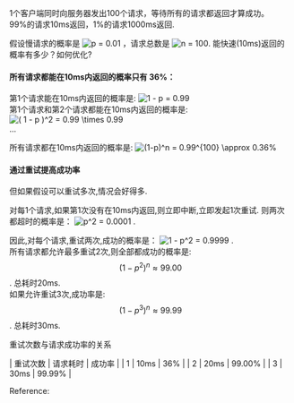 
1个客户端同时向服务器发出100个请求，等待所有的请求都返回才算成功。  
99%的请求10ms返回，1%的请求1000ms返回.

假设慢请求的概率是 <img src="https://www.zhihu.com/equation?tex=%20p%20%3D%200.01%20" alt=" p = 0.01 " class="ee_img tr_noresize" eeimg="1"> ，请求总数是 <img src="https://www.zhihu.com/equation?tex=%20n%20%3D%20100%20" alt=" n = 100 " class="ee_img tr_noresize" eeimg="1">.
能快速(10ms)返回的概率有多少？如何优化?

<!--more-->

#### 所有请求都能在10ms内返回的概率只有 36%：

第1个请求能在10ms内返回的概率是: <img src="https://www.zhihu.com/equation?tex=%201%20-%20p%20%3D%200.99%20" alt=" 1 - p = 0.99 " class="ee_img tr_noresize" eeimg="1">  
第1个请求和第2个请求都能在10ms内返回的概率是: <img src="https://www.zhihu.com/equation?tex=%20%28%201%20-%20p%20%29%5E2%20%3D%200.99%20%5Ctimes%200.99%20" alt=" ( 1 - p )^2 = 0.99 \times 0.99 " class="ee_img tr_noresize" eeimg="1">  
...

所有请求都在10ms内返回的概率是: <img src="https://www.zhihu.com/equation?tex=%20%281-p%29%5En%20%3D%200.99%5E%7B100%7D%20%5Capprox%200.36%25%20" alt=" (1-p)^n = 0.99^{100} \approx 0.36% " class="ee_img tr_noresize" eeimg="1">

#### 通过重试提高成功率

但如果假设可以重试多次,情况会好得多.

对每1个请求,如果第1次没有在10ms内返回,则立即中断,立即发起1次重试.
则两次都超时的概率是： <img src="https://www.zhihu.com/equation?tex=%20p%5E2%20%3D%200.0001%20" alt=" p^2 = 0.0001 " class="ee_img tr_noresize" eeimg="1"> .

因此,对每个请求,重试两次,成功的概率是： <img src="https://www.zhihu.com/equation?tex=%201%20-%20p%5E2%20%3D%200.9999%20" alt=" 1 - p^2 = 0.9999 " class="ee_img tr_noresize" eeimg="1"> .  
所有请求都允许最多重试2次,则全部都成功的概率是: $$ (1-p^2)^n \approx 99.00 % $$ . 总耗时20ms.  
如果允许重试3次,成功率是: $$ (1-p^3)^n \approx 99.99 % $$ . 总耗时30ms.

重试次数与请求成功率的关系

| 重试次数 | 请求耗时 | 成功率 |
| 1        | 10ms     | 36%    |
| 2        | 20ms     | 99.00% |
| 3        | 30ms     | 99.99% |

<!--
Here is an example MathJax inline rendering \\( 1/x^{2} \\)
And here is a block rendering:
\\[ \frac{1}{n^{2}} \\]
-->



Reference:

